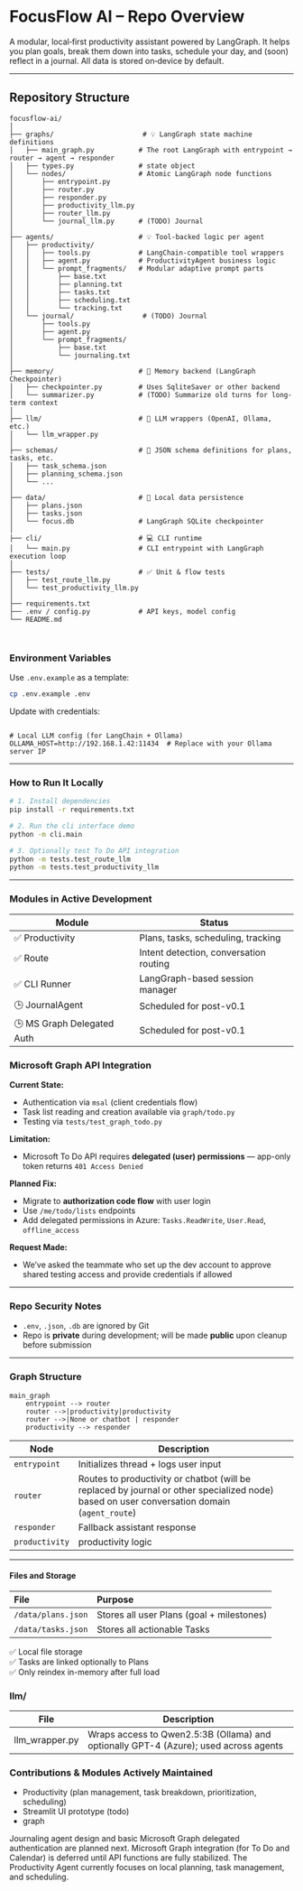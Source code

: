 # FocusFlow AI – Repo Overview

A modular, local‑first productivity assistant powered by LangGraph.  It helps you plan goals, break them down into tasks, schedule your day, and (soon) reflect in a journal.  All data is stored on‑device by default.

---


## Repository Structure

```
focusflow-ai/
│
├── graphs/                      # 💡 LangGraph state machine definitions
│   ├── main_graph.py           # The root LangGraph with entrypoint → router → agent → responder
│   ├── types.py                # state object
│   └── nodes/                  # Atomic LangGraph node functions
│       ├── entrypoint.py
│       ├── router.py
│       ├── responder.py
│       ├── productivity_llm.py
│       ├── router_llm.py
│       └── journal_llm.py      # (TODO) Journal
│
├── agents/                     # 💡 Tool-backed logic per agent
│   ├── productivity/
│   │   ├── tools.py            # LangChain-compatible tool wrappers
│   │   ├── agent.py            # ProductivityAgent business logic
│   │   └── prompt_fragments/   # Modular adaptive prompt parts
│   │       ├── base.txt
│   │       ├── planning.txt
│   │       ├── tasks.txt
│   │       ├── scheduling.txt
│   │       └── tracking.txt
│   └── journal/                 # (TODO) Journal               
│       ├── tools.py
│       ├── agent.py
│       └── prompt_fragments/
│           ├── base.txt
│           └── journaling.txt
│
├── memory/                     # 💾 Memory backend (LangGraph Checkpointer)
│   ├── checkpointer.py         # Uses SqliteSaver or other backend
│   └── summarizer.py           # (TODO) Summarize old turns for long-term context
│
├── llm/                        # 🤖 LLM wrappers (OpenAI, Ollama, etc.)
│   └── llm_wrapper.py
│
├── schemas/                    # 📜 JSON schema definitions for plans, tasks, etc.
│   ├── task_schema.json
│   ├── planning_schema.json
│   └── ...
│
├── data/                       # 📁 Local data persistence
│   ├── plans.json
│   ├── tasks.json
│   └── focus.db                # LangGraph SQLite checkpointer
│
├── cli/                        # 💻 CLI runtime
│   └── main.py                 # CLI entrypoint with LangGraph execution loop
│
├── tests/                      # ✅ Unit & flow tests
│   ├── test_route_llm.py
│   └── test_productivity_llm.py
│
├── requirements.txt
├── .env / config.py            # API keys, model config
└── README.md



```

### Environment Variables

Use `.env.example` as a template:
```bash
cp .env.example .env
```
Update with credentials:
```env

# Local LLM config (for LangChain + Ollama)
OLLAMA_HOST=http://192.168.1.42:11434  # Replace with your Ollama server IP

```

---

### How to Run It Locally

```bash
# 1. Install dependencies
pip install -r requirements.txt

# 2. Run the cli interface demo
python -m cli.main

# 3. Optionally test To Do API integration
python -m tests.test_route_llm
python -m tests.test_productivity_llm
```

---
### Modules in Active Development

| Module | Status |
|--------|--------|
| ✅ Productivity      | Plans, tasks, scheduling, tracking |
| ✅ Route             | Intent detection, conversation routing |
| ✅ CLI Runner        | LangGraph-based session manager |
| 🕒 JournalAgent      | Scheduled for post-v0.1 |
| 🕒 MS Graph Delegated Auth | Scheduled for post-v0.1 |


### Microsoft Graph API Integration

**Current State:**
- Authentication via `msal` (client credentials flow)
- Task list reading and creation available via `graph/todo.py`
- Testing via `tests/test_graph_todo.py`

**Limitation:**
- Microsoft To Do API requires **delegated (user) permissions** — app-only token returns `401 Access Denied`

**Planned Fix:**
- Migrate to **authorization code flow** with user login
- Use `/me/todo/lists` endpoints
- Add delegated permissions in Azure: `Tasks.ReadWrite`, `User.Read`, `offline_access`

**Request Made:**
- We’ve asked the teammate who set up the dev account to approve shared testing access and provide credentials if allowed

---

### Repo Security Notes
- `.env`, `.json`, `.db` are ignored by Git
- Repo is **private** during development; will be made **public** upon cleanup before submission

---




### Graph Structure

```
main_graph 
    entrypoint --> router
    router -->|productivity|productivity
    router -->|None or chatbot | responder
    productivity --> responder
```
| Node        | Description                            |
|-------------|----------------------------------------|
| `entrypoint` | Initializes thread + logs user input   |
| `router`     | Routes to productivity or chatbot (will be replaced by journal or other specialized node)  based on user conversation domain (`agent_route`)  |
| `responder`  | Fallback assistant response            |
| `productivity` |  productivity logic |

---

#### Files and Storage

| File | Purpose |
|:----|:--------|
| `/data/plans.json` | Stores all user Plans (goal + milestones) |
| `/data/tasks.json` | Stores all actionable Tasks |

✅ Local file storage  
✅ Tasks are linked optionally to Plans  
✅ Only reindex in-memory after full load

### llm/
| File              | Description |
|-------------------|-------------|
| llm_wrapper.py    | Wraps access to Qwen2.5:3B (Ollama) and optionally GPT-4 (Azure); used across agents |



### Contributions & Modules Actively Maintained
- Productivity (plan management, task breakdown, prioritization, scheduling)
- Streamlit UI prototype (todo)
- graph

Journaling agent design and basic Microsoft Graph delegated authentication are planned next. Microsoft Graph integration (for To Do and Calendar) is deferred until API functions are fully stabilized. The Productivity Agent currently focuses on local planning, task management, and scheduling.
